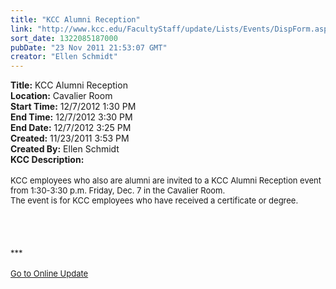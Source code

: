 ```yaml
---
title: "KCC Alumni Reception"
link: "http://www.kcc.edu/FacultyStaff/update/Lists/Events/DispForm.aspx?ID=186"
sort_date: 1322085187000
pubDate: "23 Nov 2011 21:53:07 GMT"
creator: "Ellen Schmidt"
---
```


<div><b>Title:</b> KCC Alumni Reception</div>
<div><b>Location:</b> Cavalier Room</div>
<div><b>Start Time:</b> 12/7/2012 1:30 PM</div>
<div><b>End Time:</b> 12/7/2012 3:30 PM</div>
<div><b>End Date:</b> 12/7/2012 3:25 PM</div>
<div><b>Created:</b> 11/23/2011 3:53 PM</div>
<div><b>Created By:</b> Ellen Schmidt</div>
<div><b>KCC Description:</b> <div class="ExternalClassEC8BCE20637E473599F45B2B889ACD29">
<div> </div>
<div><font size="2">KCC employees who also are alumni are invited to a KCC Alumni Reception event from 1:30-3:30 p.m. Friday, Dec. 7 in the Cavalier Room. <br /></font></div>
<div><font size="2">The event is for KCC employees who have received a certificate or degree. </font></div>
<div> </div>
<div>
<div>
<div> </div>
<div> </div>
<div> </div>
<div><font size="2">***</font></div>
<div><font size="2"></font> </div>
<div><a href="/FacultyStaff/update/Pages/dailyupdate.aspx"><font size="2">Go to Online Update</font></a></div>
<div><font size="2"></font> </div>
<p><font size="2"></font> </p>
<p><font size="2"> </p></font></div></div></div></div>
